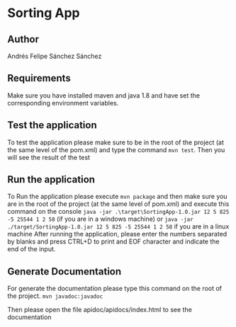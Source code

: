 # Sorting App
## Author
Andrés Felipe Sánchez Sánchez
## Requirements
Make sure you have installed maven and java 1.8 and have set the
corresponding environment variables.
## Test the application
To test the application please make sure to be in the root of the project (at the same level
of the pom.xml) and type the command `mvn test`. Then you will see the result of the test
## Run the application
To Run the application please execute
`mvn package` and then make sure you are in the root of the
project (at the same level of pom.xml) and execute this command
on the console  `java -jar .\target\SortingApp-1.0.jar 12 5 825 -5 25544 1 2 58` (if you are in a windows machine)
or `java -jar ./target/SortingApp-1.0.jar 12 5 825 -5 25544 1 2 58` if you are in a linux machine
After running the application, please enter the numbers separated by blanks and press CTRL+D to
print and EOF character and indicate the end of the input.

## Generate Documentation
For generate the documentation please type this command on the
root of the project.
`mvn javadoc:javadoc`

Then please open the file apidoc/apidocs/index.html to see the
documentation
